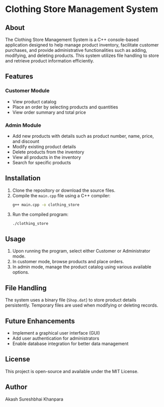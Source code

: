 # Clothing Store Management System

## About
The Clothing Store Management System is a C++ console-based application designed to help manage product inventory, facilitate customer purchases, and provide administrative functionalities such as adding, modifying, and deleting products. This system utilizes file handling to store and retrieve product information efficiently.

## Features
### Customer Module
- View product catalog
- Place an order by selecting products and quantities
- View order summary and total price

### Admin Module
- Add new products with details such as product number, name, price, and discount
- Modify existing product details
- Delete products from the inventory
- View all products in the inventory
- Search for specific products

## Installation
1. Clone the repository or download the source files.
2. Compile the `main.cpp` file using a C++ compiler:
   ```sh
   g++ main.cpp -o clothing_store
   ```
3. Run the compiled program:
   ```sh
   ./clothing_store
   ```

## Usage
1. Upon running the program, select either Customer or Administrator mode.
2. In customer mode, browse products and place orders.
3. In admin mode, manage the product catalog using various available options.

## File Handling
The system uses a binary file (`Shop.dat`) to store product details persistently. Temporary files are used when modifying or deleting records.

## Future Enhancements
- Implement a graphical user interface (GUI)
- Add user authentication for administrators
- Enable database integration for better data management

## License
This project is open-source and available under the MIT License.

## Author
Akash Sureshbhai Khanpara
